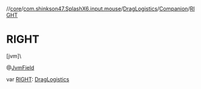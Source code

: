 //[core](../../../../index.md)/[com.shinkson47.SplashX6.input.mouse](../../index.md)/[DragLogistics](../index.md)/[Companion](index.md)/[RIGHT](-r-i-g-h-t.md)

# RIGHT

[jvm]\

@[JvmField](https://kotlinlang.org/api/latest/jvm/stdlib/kotlin.jvm/-jvm-field/index.html)

var [RIGHT](-r-i-g-h-t.md): [DragLogistics](../index.md)
